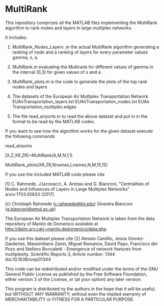 # MultiRank

This repository comprizes all the MATLAB files implementing  the MultiRank algorithm 
to rank nodes and layers in large multiplex networks.

It includes:

1) MultiRank_Nodes_Layers .m
the actual MultiRank algorithm generating a ranking of node and a ranking of layers for every parameter values
gamma, s, a.
2) MultiRank.m evaluating the Multirank for different values of gamma in the interval (0,3) for  given values of s and a.
3) MultiRank_plots.m is the code to generate the plots of the top rank nodes and layers

4) The datasets of the European Air Multiplex Transportation Network
EUAirTransportation_layers.txt
EUAirTransportation_nodes.txt
EUAir Transportation_multiplex.edges

5) The file read_airports.m to read the above dataset and put in in the format to be read by the MATLAB codes.

If you want to see how the algorithm works for the given dataset execute the following commands
 
 read_airports
 
 [X,Z,XR,ZR]=MultiRank(A,M,N,1,1)
 
 MultiRank_plots(XR,ZR,Nnames,Lnames,N,M,15,15)
 
   
 If you use the included MATLAB code please cite 

 [1]   C. Rahmede, J.Iacovacci, A. Arenas and G. Bianconi, 
"Centralities of Nodes and Influences of Layers in Large Multiplex Networks"
 arxiv:1703.05833 (2017).

 (c) Christoph Rahmede (c.rahmede@kit.edu)
     Ginestra Bianconi (g.bianconi@qmul.ac.uk)  

The European Air Multiplex Transportation Network is taken from the data repository of Manlio de Domenico available at 
http://deim.urv.cat/~manlio.dedomenico/data.php

If you use this dataset please cite 
[2] Alessio Cardillo, Jesús Gómez-Gardenes, Massimiliano Zanin, Miguel Romance, David Papo, Francisco del Pozo and Stefano Boccaletti - Emergence of network features from multiplexity. Scientific Reports 3, Article number: 1344 doi:10.1038/srep01344 

 This code can be redistributed and/or modified
 under the terms of the GNU General Public License as published by
 the Free Software Foundation, either version 3 of the License, or (at
 your option) any later version.
  
 This program is distributed ny the authors in the hope that it will be 
 useful, but WITHOUT ANY WARRANTY; without even the implied warranty of
 MERCHANTABILITY or FITNESS FOR A PARTICULAR PURPOSE.

